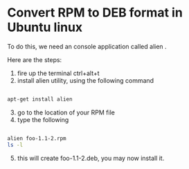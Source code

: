 # Convert RPM to DEB format in Ubuntu linux

To do this, we need an console application called alien .

Here are the steps:

1. fire up the terminal ctrl+alt+t
2. install alien utility, using the following command

```Bash

apt-get install alien

```

3. go to the location of your RPM file
4. type the following

```Bash

alien foo-1.1-2.rpm
ls -l

```

5. this will create foo-1.1-2.deb, you may now install it.


